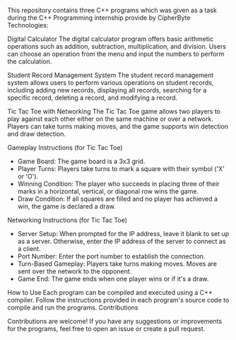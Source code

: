 This repository contains three C++ programs which was given as a task during the C++ Programming internship provide by CipherByte Technologies:

Digital Calculator
The digital calculator program offers basic arithmetic operations such as addition, subtraction, multiplication, and division. 
Users can choose an operation from the menu and input the numbers to perform the calculation.

Student Record Management System
The student record management system allows users to perform various operations on student records, including adding new records, 
displaying all records, searching for a specific record, deleting a record, and modifying a record.

Tic Tac Toe with Networking
The Tic Tac Toe game allows two players to play against each other either on the same machine or over a network. 
Players can take turns making moves, and the game supports win detection and draw detection.

Gameplay Instructions (for Tic Tac Toe)

  - Game Board: The game board is a 3x3 grid.
  - Player Turns: Players take turns to mark a square with their symbol ('X' or 'O').
  - Winning Condition: The player who succeeds in placing three of their marks in a horizontal, vertical, or diagonal row wins the game.
  - Draw Condition: If all squares are filled and no player has achieved a win, the game is declared a draw.

Networking Instructions (for Tic Tac Toe)

  - Server Setup: When prompted for the IP address, leave it blank to set up as a server. Otherwise, enter the IP address of the server to connect as a client.
  - Port Number: Enter the port number to establish the connection.
  - Turn-Based Gameplay: Players take turns making moves. Moves are sent over the network to the opponent.
  - Game End: The game ends when one player wins or if it's a draw.

How to Use
Each program can be compiled and executed using a C++ compiler. Follow the instructions provided in each program's source code to compile and run the programs.
Contributions

Contributions are welcome! If you have any suggestions or improvements for the programs, feel free to open an issue or create a pull request.
